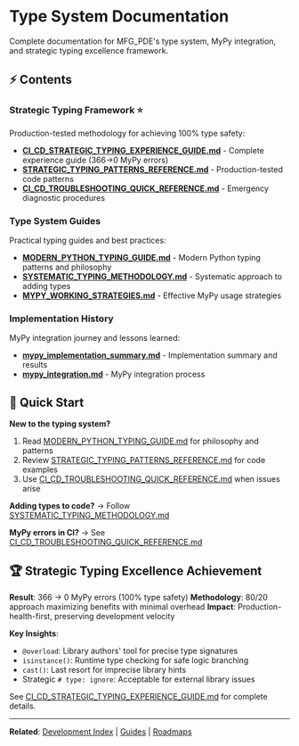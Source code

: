 # Type System Documentation

Complete documentation for MFG_PDE's type system, MyPy integration, and strategic typing excellence framework.

## ⚡ Contents

### **Strategic Typing Framework** ⭐
Production-tested methodology for achieving 100% type safety:
- [**CI_CD_STRATEGIC_TYPING_EXPERIENCE_GUIDE.md**](CI_CD_STRATEGIC_TYPING_EXPERIENCE_GUIDE.md) - Complete experience guide (366→0 MyPy errors)
- [**STRATEGIC_TYPING_PATTERNS_REFERENCE.md**](STRATEGIC_TYPING_PATTERNS_REFERENCE.md) - Production-tested code patterns
- [**CI_CD_TROUBLESHOOTING_QUICK_REFERENCE.md**](CI_CD_TROUBLESHOOTING_QUICK_REFERENCE.md) - Emergency diagnostic procedures

### **Type System Guides**
Practical typing guides and best practices:
- [**MODERN_PYTHON_TYPING_GUIDE.md**](MODERN_PYTHON_TYPING_GUIDE.md) - Modern Python typing patterns and philosophy
- [**SYSTEMATIC_TYPING_METHODOLOGY.md**](SYSTEMATIC_TYPING_METHODOLOGY.md) - Systematic approach to adding types
- [**MYPY_WORKING_STRATEGIES.md**](MYPY_WORKING_STRATEGIES.md) - Effective MyPy usage strategies

### **Implementation History**
MyPy integration journey and lessons learned:
- [**mypy_implementation_summary.md**](mypy_implementation_summary.md) - Implementation summary and results
- [**mypy_integration.md**](mypy_integration.md) - MyPy integration process

## 🎯 Quick Start

**New to the typing system?**
1. Read [MODERN_PYTHON_TYPING_GUIDE.md](MODERN_PYTHON_TYPING_GUIDE.md) for philosophy and patterns
2. Review [STRATEGIC_TYPING_PATTERNS_REFERENCE.md](STRATEGIC_TYPING_PATTERNS_REFERENCE.md) for code examples
3. Use [CI_CD_TROUBLESHOOTING_QUICK_REFERENCE.md](CI_CD_TROUBLESHOOTING_QUICK_REFERENCE.md) when issues arise

**Adding types to code?**
→ Follow [SYSTEMATIC_TYPING_METHODOLOGY.md](SYSTEMATIC_TYPING_METHODOLOGY.md)

**MyPy errors in CI?**
→ See [CI_CD_TROUBLESHOOTING_QUICK_REFERENCE.md](CI_CD_TROUBLESHOOTING_QUICK_REFERENCE.md)

## 🏆 Strategic Typing Excellence Achievement

**Result**: 366 → 0 MyPy errors (100% type safety)
**Methodology**: 80/20 approach maximizing benefits with minimal overhead
**Impact**: Production-health-first, preserving development velocity

**Key Insights**:
- `@overload`: Library authors' tool for precise type signatures
- `isinstance()`: Runtime type checking for safe logic branching
- `cast()`: Last resort for imprecise library hints
- Strategic `# type: ignore`: Acceptable for external library issues

See [CI_CD_STRATEGIC_TYPING_EXPERIENCE_GUIDE.md](CI_CD_STRATEGIC_TYPING_EXPERIENCE_GUIDE.md) for complete details.

---

**Related**: [Development Index](../README.md) | [Guides](../guides/) | [Roadmaps](../roadmaps/)
